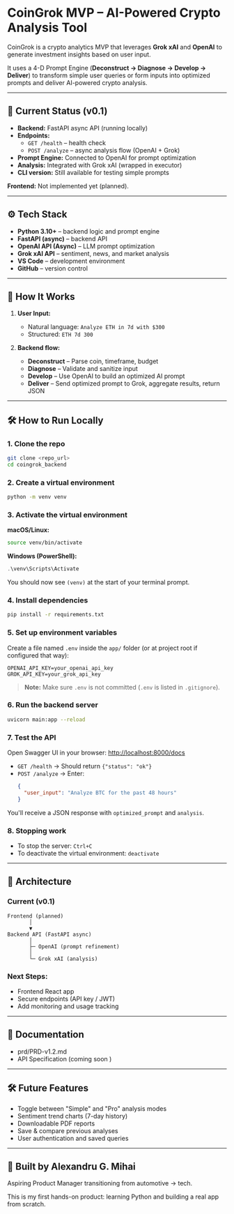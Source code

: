 # CoinGrok MVP – AI-Powered Crypto Analysis Tool

CoinGrok is a crypto analytics MVP that leverages **Grok xAI** and **OpenAI** to generate investment insights based on user input.

It uses a 4-D Prompt Engine (**Deconstruct → Diagnose → Develop → Deliver**) to transform simple user queries or form inputs into optimized prompts and deliver AI-powered crypto analysis.

---

## 🚀 Current Status (v0.1)

- **Backend:** FastAPI async API (running locally)
- **Endpoints:**
  - `GET /health` – health check
  - `POST /analyze` – async analysis flow (OpenAI + Grok)
- **Prompt Engine:** Connected to OpenAI for prompt optimization
- **Analysis:** Integrated with Grok xAI (wrapped in executor)
- **CLI version:** Still available for testing simple prompts

**Frontend:** Not implemented yet (planned).

---

## ⚙️ Tech Stack

- **Python 3.10+** – backend logic and prompt engine
- **FastAPI (async)** – backend API
- **OpenAI API (Async)** – LLM prompt optimization
- **Grok xAI API** – sentiment, news, and market analysis
- **VS Code** – development environment
- **GitHub** – version control

---

## 🔄 How It Works

1. **User Input:**
   - Natural language: `Analyze ETH in 7d with $300`
   - Structured: `ETH 7d 300`

2. **Backend flow:**
   - **Deconstruct** – Parse coin, timeframe, budget
   - **Diagnose** – Validate and sanitize input
   - **Develop** – Use OpenAI to build an optimized AI prompt
   - **Deliver** – Send optimized prompt to Grok, aggregate results, return JSON

---

## 🛠️ How to Run Locally

### 1. Clone the repo
```bash
git clone <repo_url>
cd coingrok_backend
```

### 2. Create a virtual environment
```bash
python -m venv venv
```

### 3. Activate the virtual environment

**macOS/Linux:**
```bash
source venv/bin/activate
```

**Windows (PowerShell):**
```powershell
.\venv\Scripts\Activate
```

You should now see `(venv)` at the start of your terminal prompt.

### 4. Install dependencies
```bash
pip install -r requirements.txt
```

### 5. Set up environment variables

Create a file named `.env` inside the `app/` folder (or at project root if configured that way):

```env
OPENAI_API_KEY=your_openai_api_key
GROK_API_KEY=your_grok_api_key
```

> **Note:** Make sure `.env` is not committed (`.env` is listed in `.gitignore`).

### 6. Run the backend server
```bash
uvicorn main:app --reload
```

### 7. Test the API

Open Swagger UI in your browser: [http://localhost:8000/docs](http://localhost:8000/docs)

- `GET /health` → Should return `{"status": "ok"}`
- `POST /analyze` → Enter:
  ```json
  {
    "user_input": "Analyze BTC for the past 48 hours"
  }
  ```

You'll receive a JSON response with `optimized_prompt` and `analysis`.

### 8. Stopping work

- To stop the server: `Ctrl+C`
- To deactivate the virtual environment: `deactivate`

---

## 📂 Architecture

### Current (v0.1)
```
Frontend (planned)
       │
       ▼
Backend API (FastAPI async)
       │
       ├─ OpenAI (prompt refinement)
       │
       └─ Grok xAI (analysis)
```

### Next Steps:
- Frontend React app
- Secure endpoints (API key / JWT)
- Add monitoring and usage tracking

---

## 📄 Documentation

- prd/PRD-v1.2.md
- API Specification (coming soon )

---

## 🛠️ Future Features

- Toggle between "Simple" and "Pro" analysis modes
- Sentiment trend charts (7-day history)
- Downloadable PDF reports
- Save & compare previous analyses
- User authentication and saved queries

---

## 👤 Built by Alexandru G. Mihai

Aspiring Product Manager transitioning from automotive → tech.

This is my first hands-on product: learning Python and building a real app from scratch.